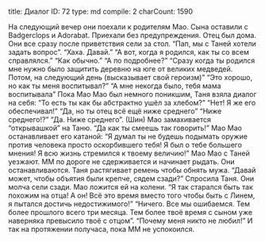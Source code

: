 title:          Диалог
ID:             72
type:           md
compile:        2
charCount:      1590


На следующий вечер они поехали к родителям Мао. Сына оставили с Badgerclops и Adorabat. Приехали без предупреждения. Отец был дома. Они все сразу после приветствия сели за стол.
“Пап, мы с Таней хотели задать вопрос”.
“Хаха. Давай.”
“А вот, когда я родился, как ты со всем справлялся.”
“Как обычно.”
“А по подробнее?”
“Сразу когда ты родился мне нужно было защитить деревню на юге от великих медведей. Потом, на следующий день (высказывает свой героизм)”
“Это хорошо, но как ты меня воспитывал?”
“А мне некогда было, тебя мама воспитывала”
Пока Мао Мао был немного поникшим, Таня взяла диалог на себя:
“То есть ты как бы абстрактно ушёл за хлебом?”
“Нет! Я же его обеспечивал!”
“Да, но ты отец всё ещё ниже среднего”
“Ниже среднего!?”
“Да. Ниже среднего”.
(Шин) Мао замахивается “открывашкой” на Таню.
“Да как ты смеешь так говорить!”
Мао Мао останавливает его катаной: “Я думал ты не будешь подымать оружие против человека просто оскорбившего тебя! Я был о тебе большего мнения! Я всю жизнь стремился к твоему величию!”
Мао Мао с Таней уезжают.
ММ по дороге не сдерживается и начинает рыдать.
Они останавливаются.
Таня растягивает ремень чтобы обнять мужа.
“Давай может, чтобы объятия были крепче, сядем сзади?” Спросила Таня.
Они молча сели сзади.
Мао ложится ей на колени.
“Я так старался быть так похожим на отца! А он! Всё это время вместо того чтобы быть с Линем, я пытался достичь недостижимого!”
“Ничего. Все мы ошибаемся. Тем более прошлого всего три месяца. Тем более твоё время с сыном уже наверняка превысило твоё с отцом”.
“Почему меня никто не любил!”
И так на протяжении получаса, пока ММ не успокоился.